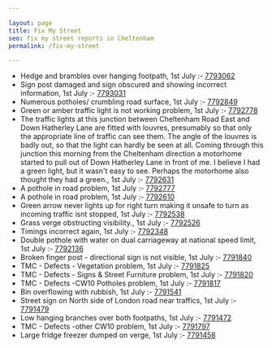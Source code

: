 ```yaml
---

layout: page
title: Fix My Street
seo: fix my street reports in Cheltenham
permalink: /fix-my-street

---
```


<!-- fix_marker starts -->

- Hedge and brambles over hanging footpath, 1st July :- [7793062](https://www.fixmystreet.com/report/7793062)
- Sign post damaged and sign obscured and showing incorrect information, 1st July :- [7793031](https://www.fixmystreet.com/report/7793031)
- Numerous potholes/ crumbling road surface, 1st July :- [7792849](https://www.fixmystreet.com/report/7792849)
- Green or amber traffic light is not working problem, 1st July :- [7792778](https://www.fixmystreet.com/report/7792778)
- The traffic lights at this junction between Cheltenham Road East and Down Hatherley Lane are fitted with louvres, presumably so that only the appropriate line of traffic can see them. The angle of the louvres is badly out, so that the light can hardly be seen at all. Coming through this junction this morning from the Cheltenham direction a motorhome started to pull out of Down Hatherley Lane in front of me. I believe I had a green light, but it wasn't easy to see. Perhaps the motorhome also thought they had a green., 1st July :- [7792631](https://www.fixmystreet.com/report/7792631)
- A pothole in road problem, 1st July :- [7792777](https://www.fixmystreet.com/report/7792777)
- A pothole in road problem, 1st July :- [7792610](https://www.fixmystreet.com/report/7792610)
- Green arrow never lights up for right turn making it unsafe to turn as incoming traffic isnt stopped, 1st July :- [7792538](https://www.fixmystreet.com/report/7792538)
- Grass verge obstructing visibility., 1st July :- [7792526](https://www.fixmystreet.com/report/7792526)
- Timings incorrect again, 1st July :- [7792348](https://www.fixmystreet.com/report/7792348)
- Double pothole with water on dual carriageway at national speed limit, 1st July :- [7792136](https://www.fixmystreet.com/report/7792136)
- Broken finger post - directional sign is not visible, 1st July :- [7791840](https://www.fixmystreet.com/report/7791840)
- TMC - Defects - Vegetation problem, 1st July :- [7791825](https://www.fixmystreet.com/report/7791825)
- TMC - Defects - Signs & Street Furniture problem, 1st July :- [7791820](https://www.fixmystreet.com/report/7791820)
- TMC - Defects -CW10 Potholes problem, 1st July :- [7791817](https://www.fixmystreet.com/report/7791817)
- Bin overflowing with rubbish, 1st July :- [7791541](https://www.fixmystreet.com/report/7791541)
- Street sign on North side of London road near traffics, 1st July :- [7791479](https://www.fixmystreet.com/report/7791479)
- Low hanging branches over both footpaths, 1st July :- [7791472](https://www.fixmystreet.com/report/7791472)
- TMC - Defects -other CW10 problem, 1st July :- [7791797](https://www.fixmystreet.com/report/7791797)
- Large fridge freezer dumped on verge, 1st July :- [7791458](https://www.fixmystreet.com/report/7791458)

<!-- fix_marker ends -->